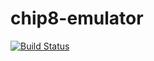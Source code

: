 # chip8-emulator
[![Build Status](https://travis-ci.com/Bo887/chip8-emulator.svg?token=Goco3yTYsaxtv4nJJeay&branch=master)](https://travis-ci.com/Bo887/chip8-emulator)
